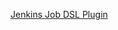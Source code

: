 [Jenkins Job DSL Plugin](https://jenkinsci.github.io/job-dsl-plugin/#method/javaposse.jobdsl.dsl.DslFactory.job)
